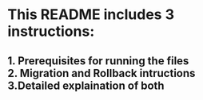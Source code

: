 # This README includes 3 instructions: 
## 1. Prerequisites for running the files <br />2. Migration and Rollback intructions <br />3.Detailed explaination of both 
